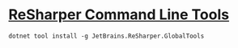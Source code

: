 # [ReSharper Command Line Tools](https://www.jetbrains.com/help/rider/ReSharper_Command_Line_Tools.html)

```
dotnet tool install -g JetBrains.ReSharper.GlobalTools
```